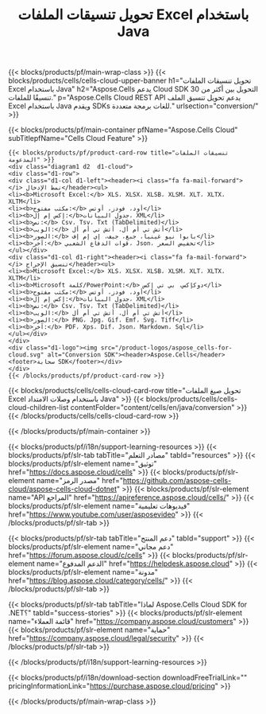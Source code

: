 ﻿---
title:  تحويل تنسيقات الملفات Excel باستخدام Java
description:  Aspose.Cells Cloud REST API يدعم تحويل تنسيق الملف Excel باستخدام Java ويقدم SDKs للغات برمجة متعددة.
---
{{< blocks/products/pf/main-wrap-class >}}
{{< blocks/products/cells/cells-cloud-upper-banner h1="تحويل تنسيقات الملفات Excel باستخدام Java" h2="Aspose.Cells يدعم Cloud SDK التحويل بين أكثر من 30 تنسيقًا للملفات." p="Aspose.Cells Cloud REST API يدعم تحويل تنسيق الملف Excel باستخدام Java ويقدم SDKs للغات برمجة متعددة." urlsection="conversion/" >}}

{{< blocks/products/pf/main-container pfName="Aspose.Cells Cloud" subTitlepfName="Cells Cloud Feature" >}}

	{{< blocks/products/pf/product-card-row title="تنسيقات الملفات المدعومة" >}}
	<div class="diagram1 d2  d1-cloud">
	<div class="d1-row">
	<div class="d1-col d1-left"><header><i class="fa fa-mail-forward"> </i> نمط الإدخال</header><ul>
	<li><b>Microsoft Excel:</b> XLS، XLSX، XLSB، XLSM، XLT، XLTX، XLTM</li>
	<li><b>مكتب مفتوح:</b> أود، فودز، أوتس</li>
	<li><b>إكس إم إل:</b>جدول البيانات، XML</li>
	<li><b>نص:</b> Csv، Tsv، Txt (TabDelimited)</li>
	<li><b>الويب:</b> أتش تي أم أل، أتش تي أم أل</li>
	<li><b>الصور:</b> بابوا نيو غينيا، جبغ، جيف، إي إم إف</li>
	<li><b>آخر:</b> قوات الدفاع الشعبي، Json، تخفيض السعر</li>
	</ul></div>
	<div class="d1-col d1-right"><header><i class="fa fa-mail-forward"> </i> تنسيق الإخراج</header><ul>
	<li><b>Microsoft Excel:</b> XLS، XLSX، XLSB، XLSM، XLT، XLTX، XLTM</li>
	<li><b>Microsoft كلمة/PowerPoint:</b> دوكإكس، بي تي إكس</li>
	<li><b>مكتب مفتوح:</b> أود، فودز، أوتس</li>
	<li><b>إكس إم إل:</b>جدول البيانات، XML</li>
	<li><b>نص:</b> Csv، Tsv، Txt (TabDelimited)</li>
	<li><b>الويب:</b> أتش تي أم أل، أتش تي أم أل</li>
	<li><b>الصور:</b> PNG، Jpg، Gif، Emf، Svg، Tiff</li>
	<li><b>آخر:</b> PDF، Xps، Dif، Json، Markdown، Sql</li>
	</ul></div>
	</div>
	<div class="d1-logo"><img src="/product-logos/aspose_cells-for-cloud.svg" alt="Conversion SDK"><header>Aspose.Cells</header><footer>سحابة SDK</footer></div>
	</div>
	{{< /blocks/products/pf/product-card-row >}}
{{< blocks/products/cells/cells-cloud-card-row title="تحويل صيغ الملفات Excel باستخدام وصلات الامتداد Java" >}}
{{< blocks/products/cells/cells-cloud-children-list contentFolder="content/cells/en/java/conversion" >}} 
{{< /blocks/products/cells/cells-cloud-card-row >}}


{{< /blocks/products/pf/main-container >}}

{{< blocks/products/pf/i18n/support-learning-resources >}}
{{< blocks/products/pf/slr-tab tabTitle="مصادر التعلم" tabId="resources" >}}
{{< blocks/products/pf/slr-element name="توثيق" href="https://docs.aspose.cloud/cells" >}}
{{< blocks/products/pf/slr-element name="مصدر الرمز" href="https://github.com/aspose-cells-cloud/aspose-cells-cloud-dotnet" >}}
{{< blocks/products/pf/slr-element name="API المراجع" href="https://apireference.aspose.cloud/cells/" >}}
{{< blocks/products/pf/slr-element name="فيديوهات تعليمية" href="https://www.youtube.com/user/asposevideo" >}}
{{< /blocks/products/pf/slr-tab >}}

{{< blocks/products/pf/slr-tab tabTitle="دعم المنتج" tabId="support" >}}
{{< blocks/products/pf/slr-element name="دعم مجاني" href="https://forum.aspose.cloud/c/cells" >}}
{{< blocks/products/pf/slr-element name="الدعم المدفوع" href="https://helpdesk.aspose.cloud" >}}
{{< blocks/products/pf/slr-element name="مدونة" href="https://blog.aspose.cloud/category/cells/" >}}
{{< /blocks/products/pf/slr-tab >}}

{{< blocks/products/pf/slr-tab tabTitle="لماذا Aspose.Cells Cloud SDK for .NET؟" tabId="success-stories" >}}
{{< blocks/products/pf/slr-element name="قائمة العملاء" href="https://company.aspose.cloud/customers" >}}
{{< blocks/products/pf/slr-element name="حماية" href="https://company.aspose.cloud/legal/security" >}}
{{< /blocks/products/pf/slr-tab >}}

{{< /blocks/products/pf/i18n/support-learning-resources >}}

{{< blocks/products/pf/i18n/download-section downloadFreeTrialLink="" pricingInformationLink="https://purchase.aspose.cloud/pricing" >}}

{{< /blocks/products/pf/main-wrap-class >}}

